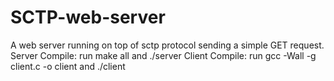 # SCTP-web-server

A web server running on top of sctp protocol sending a simple GET request.
 Server Compile: run make all   and    ./server
 Client Compile: run gcc -Wall -g client.c -o client    and    ./client
